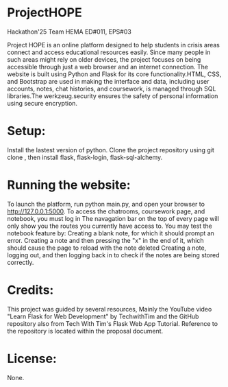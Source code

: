 # ProjectHOPE
Hackathon'25 Team HEMA ED#011, EPS#03

Project HOPE is an online platform designed to help students in crisis areas connect and access educational resources easily. Since many people in such areas might rely on older devices, the project focuses on being accessible through just a web browser and an internet connection.
The website is built using Python and Flask for its core functionality.HTML, CSS, and Bootstrap are used in making the interface and data, including user accounts, notes, chat histories, and coursework, is managed through SQL libraries.The werkzeug.security ensures the safety of personal information using secure encryption.

# Setup: 
Install the lastest version of python. Clone the project repository using git clone <repo-url>, then install flask, flask-login, flask-sql-alchemy.

# Running the website:  
To launch the platform, run python main.py, and open your browser to http://127.0.0.1:5000.
To access the chatrooms, coursework page, and notebook, you must log in
The navagation bar on the top of every page will only show you the routes you currently have access to.
You may test the notebook feature by: 
                                  Creating a blank note, for which it should prompt an error.
                                  Creating a note and then pressing the "x" in the end of it, which should cause the page to reload with the note deleted
                                  Creating a note, logging out, and then logging back in to check if the notes are being stored correctly.

# Credits: 
This project was guided by several resources, Mainly the YouTube video "Learn Flask for Web Development" by TechwithTim and the GitHub repository also from Tech With Tim's Flask Web App Tutorial. Reference to the repository is located within the proposal document.

# License: 
None.
